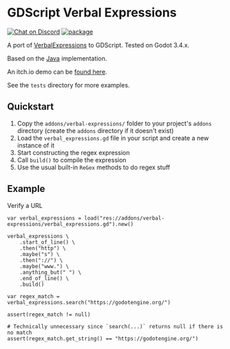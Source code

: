 # GDScript Verbal Expressions

[![Chat on Discord](https://img.shields.io/discord/853476898071117865?label=chat&logo=discord)](https://discord.gg/6mcdWWBkrr)
[![package](https://img.shields.io/badge/package-1.0.1-blue)](https://www.npmjs.com/package/@sometimes_youwin/verbal-expressions)

A port of [VerbalExpressions](https://github.com/VerbalExpressions) to GDScript. Tested on Godot 3.4.x.

Based on the [Java](https://github.com/VerbalExpressions/JavaVerbalExpressions) implementation.

An itch.io demo can be [found here](https://fakefirefly.itch.io/gdscript-verbal-expressions).

See the `tests` directory for more examples.

## Quickstart
1. Copy the `addons/verbal-expressions/` folder to your project's `addons` directory (create the `addons` directory if it doesn't exist)
2. Load the `verbal_expressions.gd` file in your script and create a new instance of it
3. Start constructing the regex expression
4. Call `build()` to compile the expression
5. Use the usual built-in `ReGex` methods to do regex stuff

## Example

Verify a URL

```GDScript
var verbal_expressions = load("res://addons/verbal-expressions/verbal_expressions.gd").new()

verbal_expressions \
    .start_of_line() \
    .then("http") \
    .maybe("s") \
    .then("://") \
    .maybe("www.") \
    .anything_but(" ") \
    .end_of_line() \
    .build()

var regex_match = verbal_expressions.search("https://godotengine.org/")

assert(regex_match != null)

# Technically unnecessary since `search(...)` returns null if there is no match
assert(regex_match.get_string() == "https://godotengine.org/")
```

